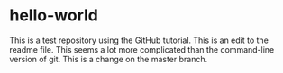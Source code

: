 # hello-world
This is a test repository using the GitHub tutorial.
This is an edit to the readme file. This seems a lot more complicated than the command-line version of git.
This is a change on the master branch.
